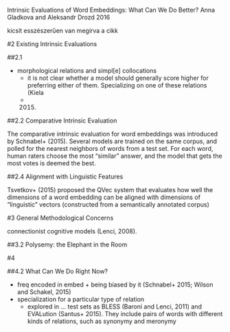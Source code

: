 Intrinsic Evaluations of Word Embeddings: What Can We Do Better?
Anna Gladkova and Aleksandr Drozd
2016

kicsit esszészerűen van megírva a cikk

#2 Existing Intrinsic Evaluations

##2.1

* morphological relations and simpl[e] collocations
  * it is not clear whether a model should generally score higher for
    preferring either of them.  Specializing on one of these relations (Kiela
   + 2015)

##2.2 Comparative Intrinsic Evaluation

The comparative intrinsic evaluation for word embeddings was introduced by
Schnabel+ (2015). Several models are trained on the same corpus, and
polled for the nearest neighbors of words from a test set. For each word,
human raters choose the most “similar” answer, and the model that gets the
most votes is deemed the best.

##2.4 Alignment with Linguistic Features

Tsvetkov+ (2015) proposed the QVec system that evaluates how well the
dimensions of a word embedding can be aligned with dimensions of “linguistic”
vectors (constructed from a semantically annotated corpus)

#3 General Methodological Concerns

connectionist cognitive models (Lenci, 2008).

##3.2 Polysemy: the Elephant in the Room

#4

##4.2 What Can We Do Right Now?

* freq encoded in embed + being biased by it 
  (Schnabel+ 2015; Wilson and Schakel, 2015)
* specialization for a particular type of relation
  * explored in ...  test sets as BLESS (Baroni and Lenci, 2011) and 
    EVALution (Santus+ 2015). They include pairs of words with different kinds
    of relations, such as synonymy and meronymy
